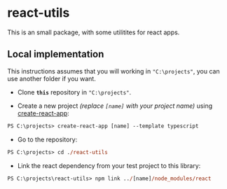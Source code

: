 # react-utils

This is an small package, with some utilitites for react apps.

## Local implementation

This instructions assumes that you will working in `"C:\projects"`, you can use another folder if you want.

- Clone __`this`__ repository in `"C:\projects"`.

- Create a new project _(replace `[name]` with your project name)_ using [create-react-app](https://github.com/facebook/create-react-app):
```ps
PS C:\projects> create-react-app [name] --template typescript
```

- Go to the repository:
```ps
PS C:\projects> cd ./react-utils
```

- Link the react dependency from your test project to this library:
```ps
PS C:\projects\react-utils> npm link ../[name]/node_modules/react
```